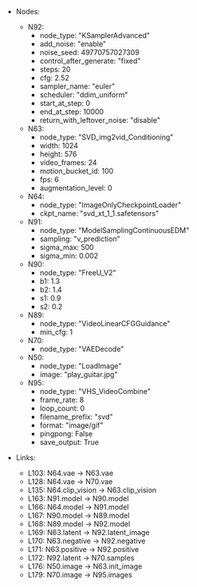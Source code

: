 - Nodes:
    - N92:
        - node_type: "KSamplerAdvanced"
        - add_noise: "enable"
        - noise_seed: 49770757027309
        - control_after_generate: "fixed"
        - steps: 20
        - cfg: 2.52
        - sampler_name: "euler"
        - scheduler: "ddim_uniform"
        - start_at_step: 0
        - end_at_step: 10000
        - return_with_leftover_noise: "disable"
    - N63:
        - node_type: "SVD_img2vid_Conditioning"
        - width: 1024
        - height: 576
        - video_frames: 24
        - motion_bucket_id: 100
        - fps: 6
        - augmentation_level: 0
    - N64:
        - node_type: "ImageOnlyCheckpointLoader"
        - ckpt_name: "svd_xt_1_1.safetensors"
    - N91:
        - node_type: "ModelSamplingContinuousEDM"
        - sampling: "v_prediction"
        - sigma_max: 500
        - sigma_min: 0.002
    - N90:
        - node_type: "FreeU_V2"
        - b1: 1.3
        - b2: 1.4
        - s1: 0.9
        - s2: 0.2
    - N89:
        - node_type: "VideoLinearCFGGuidance"
        - min_cfg: 1
    - N70:
        - node_type: "VAEDecode"
    - N50:
        - node_type: "LoadImage"
        - image: "play_guitar.jpg"
    - N95:
        - node_type: "VHS_VideoCombine"
        - frame_rate: 8
        - loop_count: 0
        - filename_prefix: "svd"
        - format: "image/gif"
        - pingpong: False
        - save_output: True

- Links:
    - L103: N64.vae -> N63.vae
    - L128: N64.vae -> N70.vae
    - L135: N64.clip_vision -> N63.clip_vision
    - L163: N91.model -> N90.model
    - L166: N64.model -> N91.model
    - L167: N90.model -> N89.model
    - L168: N89.model -> N92.model
    - L169: N63.latent -> N92.latent_image
    - L170: N63.negative -> N92.negative
    - L171: N63.positive -> N92.positive
    - L172: N92.latent -> N70.samples
    - L176: N50.image -> N63.init_image
    - L179: N70.image -> N95.images
